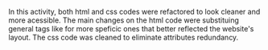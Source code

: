 In this activity, both html and css codes were refactored to look cleaner and more acessible. The main changes on the html code were substituing general tags like for more speficic ones that better reflected the website's layout. The css code was cleaned to eliminate attributes redundancy.  
